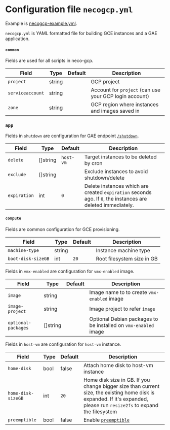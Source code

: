 Configuration file `necogcp.yml`
=================================

Example is [necogcp-example.yml](necogcp-example.yml).

`necogcp.yml` is YAML formatted file for building GCE instances and a GAE application.

#### `common`

Fields are used for all scripts in neco-gcp.

| Field            | Type   | Default | Description                                            |
| ---------------- | ------ | ------- | ------------------------------------------------------ |
| `project`        | string |         | GCP project                                            |
| `serviceaccount` | string |         | Account for `project` (can use your GCP login account) |
| `zone`           | string |         | GCP region where instances and images saved in         |

### `app`

Fields in `shutdown` are configuration for GAE endpoint [`/shutdown`](api.md#shutdown).

| Field        | Type     | Default   | Description                                                                                                 |
| ------------ | -------- | --------- | ----------------------------------------------------------------------------------------------------------- |
| `delete`     | []string | `host-vm` | Target instances to be deleted by cron                                                                      |
| `exclude`    | []string |           | Exclude instances to avoid shutdown/delete                                                                  |
| `expiration` | int      | `0`       | Delete instances which are created `expiration` seconds ago. If `0`, the instances are deleted immediately. |

#### `compute`

Fields are common configuration for GCE provisioning.

| Field              | Type   | Default | Description                |
| ------------------ | ------ | ------- | -------------------------- |
| `machine-type`     | string |         | Instance machine type      |
| `boot-disk-sizeGB` | int    | `20`    | Root filesystem size in GB |

Fields in `vmx-enabled` are configuration for `vmx-enabled` image.

| Field               | Type     | Default | Description                                                     |
| ------------------- | -------- | ------- | --------------------------------------------------------------- |
| `image`             | string   |         | Image name to to create `vmx-enabled` image                     |
| `image-project`     | string   |         | Image project to refer `image`                                  |
| `optional-packages` | []string |         | Optional Debian packages to be installed on `vmx-enabled` image |

Fields in `host-vm` are configuration for `host-vm` instance.

| Field              | Type | Default | Description                                                                                                                                                              |
| ------------------ | ---- | ------- | ------------------------------------------------------------------------------------------------------------------------------------------------------------------------ |
| `home-disk`        | bool | false   | Attach home disk to host-vm instance                                                                                                                                     |
| `home-disk-sizeGB` | int  | `20`    | Home disk size in GB. If you change bigger size than current size, the existing home disk is expanded. If it's expanded, please run `resize2fs` to expand the filesystem |
| `preemptible`      | bool | false   | Enable [`preemptible`](https://cloud.google.com/compute/docs/instances/preemptible)                                                                                      |
